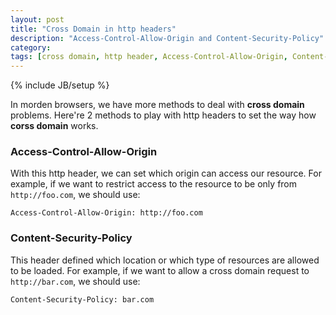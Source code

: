 ```yaml
---
layout: post
title: "Cross Domain in http headers"
description: "Access-Control-Allow-Origin and Content-Security-Policy"
category: 
tags: [cross domain, http header, Access-Control-Allow-Origin, Content-Security-Policy]
---
```

{% include JB/setup %}

In morden browsers, we have more methods to deal with **cross domain** problems. Here're 2 methods to play with http headers to set the way how **corss domain** works.

### Access-Control-Allow-Origin

With this http header, we can set which origin can access our resource. For example, if we want to restrict access to the resource to be only from `http://foo.com`, we should use:

	Access-Control-Allow-Origin: http://foo.com
	
### Content-Security-Policy

This header defined which location or which type of resources are allowed to be loaded. For example, if we want to allow a cross domain request to `http://bar.com`, we should use:

	Content-Security-Policy: bar.com